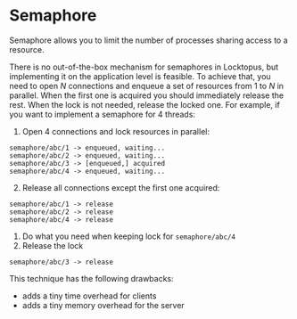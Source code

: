 # Semaphore

Semaphore allows you to limit the number of processes sharing access to a resource.

There is no out-of-the-box mechanism for semaphores in Locktopus, but implementing it on the application level is feasible.
To achieve that, you need to open _N_ connections and enqueue a set of resources from 1 to _N_ in parallel. When the first one is acquired you should immediately release the rest. When the lock is not needed, release the locked one. For example, if you want to implement a semaphore for 4 threads:

1. Open 4 connections and lock resources in parallel:

```
semaphore/abc/1 -> enqueued, waiting...
semaphore/abc/2 -> enqueued, waiting...
semaphore/abc/3 -> [enqueued,] acquired
semaphore/abc/4 -> enqueued, waiting...
```

2. Release all connections except the first one acquired:

```
semaphore/abc/1 -> release
semaphore/abc/2 -> release
semaphore/abc/4 -> release
```

1. Do what you need when keeping lock for `semaphore/abc/4`
2. Release the lock

```
semaphore/abc/3 -> release
```

This technique has the following drawbacks:

- adds a tiny time overhead for clients
- adds a tiny memory overhead for the server
